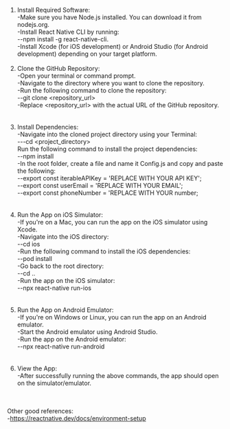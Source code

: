 1.  Install Required Software: </br>
-Make sure you have Node.js installed. You can download it from nodejs.org.</br>
-Install React Native CLI by running: </br>
--npm install -g react-native-cli.</br>
-Install Xcode (for iOS development) or Android Studio (for Android development) depending on your target platform.
</br></br>
2. Clone the GitHub Repository:</br>
-Open your terminal or command prompt.</br>
-Navigate to the directory where you want to clone the repository.</br>
-Run the following command to clone the repository:</br>
--git clone <repository_url></br>
-Replace <repository_url> with the actual URL of the GitHub repository.</br>
</br></br>
3. Install Dependencies:</br>
-Navigate into the cloned project directory using your Terminal:</br>
---cd <project_directory></br>
Run the following command to install the project dependencies:</br>
--npm install</br>
-In the root folder, create a file and name it Config.js and copy and paste the following:</br>
--export const iterableAPIKey = 'REPLACE WITH YOUR API KEY';</br>
--export const userEmail = 'REPLACE WITH YOUR EMAIL';</br>
--export const phoneNumber = 'REPLACE WITH YOUR number;</br>
</br></br>
4. Run the App on iOS Simulator:</br>
-If you're on a Mac, you can run the app on the iOS simulator using Xcode.</br>
-Navigate into the iOS directory:</br>
--cd ios</br>
-Run the following command to install the iOS dependencies:</br>
--pod install</br>
-Go back to the root directory:</br>
--cd ..</br>
-Run the app on the iOS simulator:</br>
--npx react-native run-ios</br>
</br></br>
5. Run the App on Android Emulator:</br>
-If you're on Windows or Linux, you can run the app on an Android emulator.</br>
-Start the Android emulator using Android Studio.</br>
-Run the app on the Android emulator:</br>
--npx react-native run-android</br>
</br></br>
6. View the App:</br>
-After successfully running the above commands, the app should open on the simulator/emulator.</br>
</br></br>

Other good references:</br>
-https://reactnative.dev/docs/environment-setup</br>
